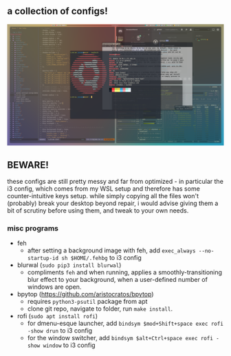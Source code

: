 ## a collection of configs!

![](https://github.com/jeromescuggs/defaults/blob/master/ss-1.png?raw=true)

## BEWARE!

these configs are still pretty messy and far from optimized - in particular the i3 config, which comes from my WSL setup and therefore has some counter-intuitive keys setup. while simply copying all the files won't (probably) break your desktop beyond repair, i would advise giving them a bit of scrutiny before using them, and tweak to your own needs. 

### misc programs
- feh
  - after setting a background image with feh, add `exec_always --no-startup-id sh $HOME/.fehbg` to i3 config
- blurwal (`sudo pip3 install blurwal`) 
  - compliments `feh` and when running, applies a smoothly-transitioning blur effect to your background, when a user-defined number of windows are open. 
- bpytop (https://github.com/aristocratos/bpytop)
  - requires `python3-psutil` package from apt
  - clone git repo, navigate to folder, run `make install`. 
- rofi (`sudo apt install rofi`)
  - for dmenu-esque launcher, add `bindsym $mod+Shift+space exec rofi -show drun` to i3 config
  - for the window switcher, add `bindsym $alt+Ctrl+space exec rofi -show window` to i3 config
